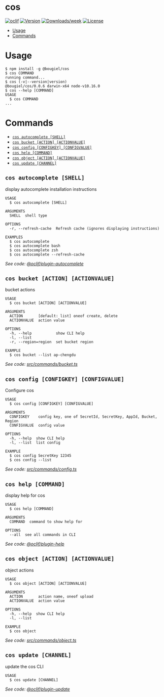 cos
===



[![oclif](https://img.shields.io/badge/cli-oclif-brightgreen.svg)](https://oclif.io)
[![Version](https://img.shields.io/npm/v/cos.svg)](https://npmjs.org/package/cos)
[![Downloads/week](https://img.shields.io/npm/dw/cos.svg)](https://npmjs.org/package/cos)
[![License](https://img.shields.io/npm/l/cos.svg)](https://github.com/Projects/cos/blob/master/package.json)

<!-- toc -->
* [Usage](#usage)
* [Commands](#commands)
<!-- tocstop -->
# Usage
<!-- usage -->
```sh-session
$ npm install -g @bougiel/cos
$ cos COMMAND
running command...
$ cos (-v|--version|version)
@bougiel/cos/0.0.6 darwin-x64 node-v10.16.0
$ cos --help [COMMAND]
USAGE
  $ cos COMMAND
...
```
<!-- usagestop -->
# Commands
<!-- commands -->
* [`cos autocomplete [SHELL]`](#cos-autocomplete-shell)
* [`cos bucket [ACTION] [ACTIONVALUE]`](#cos-bucket-action-actionvalue)
* [`cos config [CONFIGKEY] [CONFIGVALUE]`](#cos-config-configkey-configvalue)
* [`cos help [COMMAND]`](#cos-help-command)
* [`cos object [ACTION] [ACTIONVALUE]`](#cos-object-action-actionvalue)
* [`cos update [CHANNEL]`](#cos-update-channel)

## `cos autocomplete [SHELL]`

display autocomplete installation instructions

```
USAGE
  $ cos autocomplete [SHELL]

ARGUMENTS
  SHELL  shell type

OPTIONS
  -r, --refresh-cache  Refresh cache (ignores displaying instructions)

EXAMPLES
  $ cos autocomplete
  $ cos autocomplete bash
  $ cos autocomplete zsh
  $ cos autocomplete --refresh-cache
```

_See code: [@oclif/plugin-autocomplete](https://github.com/oclif/plugin-autocomplete/blob/v0.1.4/src/commands/autocomplete/index.ts)_

## `cos bucket [ACTION] [ACTIONVALUE]`

bucket actions

```
USAGE
  $ cos bucket [ACTION] [ACTIONVALUE]

ARGUMENTS
  ACTION       [default: list] oneof create, delete
  ACTIONVALUE  action value

OPTIONS
  -h, --help           show CLI help
  -l, --list
  -r, --region=region  set bucket region

EXAMPLE
  $ cos bucket --list ap-chengdu
```

_See code: [src/commands/bucket.ts](https://github.com/bougieL/cos/blob/v0.0.6/src/commands/bucket.ts)_

## `cos config [CONFIGKEY] [CONFIGVALUE]`

Configure cos

```
USAGE
  $ cos config [CONFIGKEY] [CONFIGVALUE]

ARGUMENTS
  CONFIGKEY    config key, one of SecretId, SecretKey, AppId, Bucket, Region
  CONFIGVALUE  config value

OPTIONS
  -h, --help  show CLI help
  -l, --list  list config

EXAMPLE
  $ cos config SecretKey 12345
  $ cos config --list
```

_See code: [src/commands/config.ts](https://github.com/bougieL/cos/blob/v0.0.6/src/commands/config.ts)_

## `cos help [COMMAND]`

display help for cos

```
USAGE
  $ cos help [COMMAND]

ARGUMENTS
  COMMAND  command to show help for

OPTIONS
  --all  see all commands in CLI
```

_See code: [@oclif/plugin-help](https://github.com/oclif/plugin-help/blob/v2.2.1/src/commands/help.ts)_

## `cos object [ACTION] [ACTIONVALUE]`

object actions

```
USAGE
  $ cos object [ACTION] [ACTIONVALUE]

ARGUMENTS
  ACTION       action name, oneof upload
  ACTIONVALUE  action value

OPTIONS
  -h, --help  show CLI help
  -l, --list

EXAMPLE
  $ cos object
```

_See code: [src/commands/object.ts](https://github.com/bougieL/cos/blob/v0.0.6/src/commands/object.ts)_

## `cos update [CHANNEL]`

update the cos CLI

```
USAGE
  $ cos update [CHANNEL]
```

_See code: [@oclif/plugin-update](https://github.com/oclif/plugin-update/blob/v1.3.9/src/commands/update.ts)_
<!-- commandsstop -->
